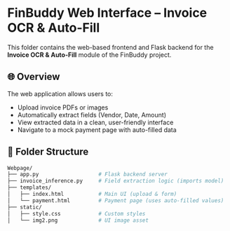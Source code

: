 # FinBuddy Web Interface – Invoice OCR & Auto-Fill

This folder contains the web-based frontend and Flask backend for the **Invoice OCR & Auto-Fill** module of the FinBuddy project.

## 🌐 Overview

The web application allows users to:

- Upload invoice PDFs or images
- Automatically extract fields (Vendor, Date, Amount)
- View extracted data in a clean, user-friendly interface
- Navigate to a mock payment page with auto-filled data

## 📁 Folder Structure

```bash
Webpage/
├── app.py                   # Flask backend server
├── invoice_inference.py     # Field extraction logic (imports model)
├── templates/
│   ├── index.html           # Main UI (upload & form)
│   └── payment.html         # Payment page (uses auto-filled values)
├── static/
│   ├── style.css            # Custom styles
│   └── img2.png             # UI image asset
